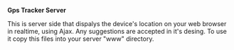 <b>Gps Tracker Server</b> 


This is server side that dispalys the device's location on your web browser in realtime, using Ajax.
Any suggestions are accepted in it's desing.
To use it copy this files into your server "www" directory.
